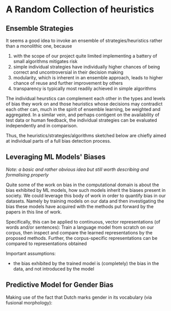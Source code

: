 # A Random Collection of heuristics


## Ensemble Strategies

It seems a good idea to invoke an ensemble of strategies/heuristics rather than a monolithic one, because 

  1) with the scope of our project quite limited implementing a battery of small algorithms mitigates risk
  2) simple individual strategies have individually higher chances of being correct and uncontroversial in their decision making
  3) modularity, which is inherent in an ensemble approach, leads to higher chance of reuse and further improvement by others
  4) transparency is typically most readily achieved in simple algorithms
  
The individual heurstics can complement each other in the types and levels of bias they work on and those heuristics whose decisions may contradict each other
can, much in the spirit of ensemble learning, be weighted and aggregated. In a similar vein, and perhaps contigent on the availability of test data or human
feedback, the individual strategies can be evaluated independently and in comparison.

Thus, the heuristics/strategies/algorithms sketched below are chiefly aimed at individual parts of a full bias detection process.


## Leveraging ML Models' Biases
  
  *Note: a basic and rather obvious idea but still worth describing and formalising properly*
  
  Quite some of the work on bias in the computational domain is about the bias exhibited by ML models, how such models inherit the biases present in society. We could
  leverage this body of work in order to quantify bias in our datasets. Namely by training models on our data and then investigating the bias these models have acquired
  with the methods put forward by the papers in this line of work. 
  
  Specifically, this can be applied to continuous, vector representations (of words and/or sentences): Train a language model from scratch on our corpus, then inspect
  and compare the learned representations by the proposed methods. Further, the corpus-specific representations can be compared to representations obtained 
  
  Important assumptions:
   
   - the bias exhibited by the trained model is (completely) the bias in the data, and not introduced by the model
    
    
  
  
## Predictive Model for Gender Bias
  
  Making use of the fact that Dutch marks gender in its vocabulary (via fusional morphology): 
  
  
